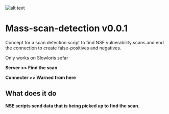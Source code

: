[logo]: http://leonvoerman.nl/github/detect.png "Mass-scan-detection"
![alt text](http://leonvoerman.nl/github/detect.png)

# Mass-scan-detection v0.0.1
Concept for a scan detection script to find NSE vulnerability scans and end the connection to create false-positives and negatives.

Only works on Slowloris sofar

**Server >> Find the scan**

**Connecter >> Warned from here**

## What does it do
**NSE scripts send data that is being picked up to find the scan.**
